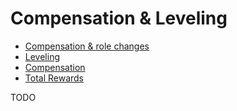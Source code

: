# Compensation & Leveling

- [Compensation & role changes](compensation-role-changes.md)
- [Leveling](../../../../../benefits-pay-perks/pay-expenses/compensation/leveling-guide.md)
- [Compensation](../../../../../benefits-pay-perks/pay-expenses/compensation/index.md)
- [Total Rewards](../../../../../benefits-pay-perks/pay-expenses/compensation/total-rewards.md)

TODO
